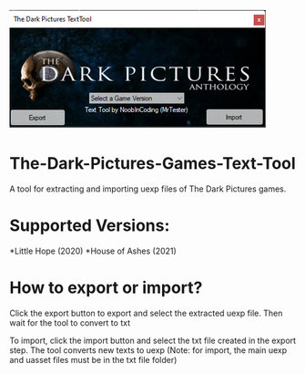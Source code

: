 ![Alt text](https://github.com/rm-NoobInCoding/The-Dark-Pictures-Games-Text-Tool/blob/master/tool.png?raw=true "Title")
# The-Dark-Pictures-Games-Text-Tool
A tool for extracting and importing uexp files of The Dark Pictures games.


# Supported Versions:
*Little Hope (2020)
*House of Ashes (2021)




# How to export or import?
Click the export button to export and select the extracted uexp file. Then wait for the tool to convert to txt

To import, click the import button and select the txt file created in the export step. The tool converts new texts to uexp
(Note: for import, the main uexp and uasset files must be in the txt file folder)


